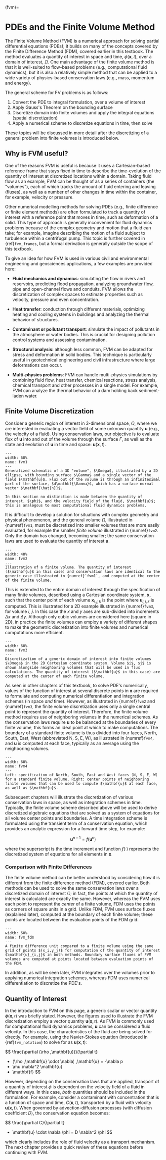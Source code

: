 (fvm)=
# PDEs and the Finite Volume Method

The Finite Volume Method (FVM) is a numerical approach for solving partial differential equations (PDEs); it builds on many of the concepts covered by the Finite Difference Method (FDM), covered earlier in this textbook. The method evaluates a quantity of interest in space and time, $\phi(\mathbf{x},t)$, over a domain of interest, $\Omega$.  One main advantage of the finite volume method is that it is well-suited to flow-based problems (e.g., computational fluid dynamics), but it is also a relatively simple method that can be applied to a wide variety of physics-based conservation laws (e.g., mass, momentum and energy). 

The general scheme for FV problems is as follows:

1. Convert the PDE to integral formulation, over a volume of interest
2. Apply Gauss's Theorem on the bounding surface
3. Discretize domain into finite volumes and apply the integral equations (spatial discretization)
4. Apply a numerical scheme to discretize equations in time, then solve

These topics will be discussed in more detail after the discretizing of a general problem into finite volumes is introduced below.

## Why is FVM useful?

One of the reasons FVM is useful is because it uses a Cartesian-based reference frame that stays fixed in time to describe the time-evolution of the quantity of interest at discretized locations within a domain. Taking fluid flow as an example, FVM can be thought of as a series of containers (the "volumes"), each of which tracks the amount of fluid entering and leaving (fluxes), as well as a number of other changes in time within the container, for example, velocity or pressure.

Other numerical modelling methods for solving PDEs (e.g., finite difference or finite element methods) are often formulated to track a quantity of interest with a reference point that moves in time, such as deformation of a solid. This type of approach is generally inconvenient for fluid dynamics problems because of the complex geometry and motion that a fluid can take; for example, imagine describing the motion of a fluid subject to turbulence within a centrifugal pump. This topic is further covered in {ref}`fvm_frames`, but a formal derivation is generally outside the scope of this textbook.

To give an idea for how FVM is used in various civil and environmental engineering and geosciences applications, a few examples are provided here:

* **Fluid mechanics and dynamics**: simulating the flow in rivers and reservoirs, predicting flood propagation, analyzing groundwater flow, pipe and open-channel flows and conduits. FVM allows the discretization of complex spaces to estimate properties such as velocity, pressure and even concentration.  

* **Heat transfer**: conduction through different materials, optimizing heating and cooling systems in buildings and analyzing the thermal behavior of structures.  

* **Contaminant or pollutant transport**: simulate the impact of pollutants in the atmosphere or water bodies. This is crucial for designing pollution control systems and assessing contamination. 

* **Structural analysis**: although less common, FVM can be adapted for stress and deformation in solid bodies. This technique is particularly useful in geotechnical engineering and civil infrastructure where large deformations can occur. 

* **Multi-physics problems**: FVM can handle multi-physics simulations by combining fluid flow, heat transfer, chemical reactions, stress analysis, chemical transport and other processes in a single model. For example, FVM can analyze the thermal behavior of a dam holding back sediment-laden water. 

## Finite Volume Discretization

Consider a generic region of interest in 3-dimensional space, $\Omega$, where we are interested in evaluating a vector field of some unknown quantity $\mathbf{u}$ (e.g., the velocity of a fluid). Using conservation laws, our objective is to evaluate flux of $\mathbf{u}$ into and out of the volume through the surface $\Gamma$, as well as the state and evolution of $\mathbf{u}$ in time and space: $\mathbf{u}(\mathbf{x},t)$. 

```{figure} ./figs/fvm1.png
---
width: 60%
name: fvm1
---
Generalized schematic of a 3D "volume", $\Omega$, illustrated by a 2D ellipse, with bounding surface $\Gamma$ and a single vector of the field $\mathbf{u}$. Flux out of the volume is through an infinitesimal part of the surface, $d\mathbf{\Gamma}$, which has a surface normal vector $\mathbf{\hat{n}}$.
```

```{note}
In this section no distinction is made between the quantity of interest, $\phi$, and the velocity field of the fluid, $\mathbf{u}$; this is analogous to most computational fluid dynamics problems.
```

It is difficult to develop a solution for situations with complex geometry and physical phenomenon, and the general volume $\Omega$, illustrated in {numref}`fvm1`, must be discretized into smaller volumes that are more easily evaluated, for example the smaller _finite volume_ illustrated in {numref}`fvm2`. Only the domain has changed, becoming smaller; the same conservation laws are used to evaluate the quantity of interest $\mathbf{u}$.

```{figure} ./figs/fvm2.png
---
width: 40%
name: fvm2
---
Illustration of a finite volume. The quantity of interest ($\mathbf{u}$ in this case) and conservation laws are identical to the generic case illustrated in {numref}`fvm1`, and computed at the center of the finite volume.
```

This is extended to the entire domain of interest through the specification of many finite volumes, described using a Cartesian coordinate system, $\mathbf{x}$, such that the center point of each volume $\mathbf{x}_{i,j,k}$ is the point where $\mathbf{u}_{i,j,k}$ is computed. This is illustrated for a 2D example illustrated in {numref}`fvm3`, for volume $i$, $j$. In this case the $x$ and $y$ axes are sub-divided into increments $\Delta x$ and $\Delta y$. Although only cubic volumes are considered here (square in 2D), in practice the finite volumes can employ a variety of different shapes to make the geometric discretization into finite volumes and numerical computations more efficient.

```{figure} ./figs/fvm3.png
---
width: 60%
name: fvm3
---
Discretization of a generic domain of interest into finite volumes $\Omega$ in the 2D Cartesian coordinate system. Volume $i$, $j$ is shown alongside neighboring volumes that will be used in flux calculations. The quantity of interest ($\mathbf{u}$ in this case) are computed at the center of each finite volume.
```

As seen in other chapters of this textbook, to solve PDE's numerically, values of the function of interest at several discrete points in $\mathbf{x}$ are required to formulate and computing numerical differentiation and integration schemes (in space _and_ time). However, as illustrated in {numref}`fvm2` and {numref}`fvm3`, the finite volume discretization uses only a single central point to represent the quantity of interest. Therefore, the finite volume method requires use of neighboring volumes in the numerical schemes. As the conservation laws require $\mathbf{u}$ to be balanced at the boundaries of every finite volume, this forms an ideal point at which to make computations. The boundary of a standard finite volume is thus divided into four faces, North, South, East, West (abbreviated N, S, E, W), as illustrated in {numref}`fvm4`, and $\mathbf{u}$ is computed at each face, typically as an average using the neighboring volumes.

```{figure} ./figs/fvm4.png
---
width: 60%
name: fvm4
---
Left: specification of North, South, East and West faces (N, S, E, W) for a standard finite volume. Right: center points of neighboring finite volumes that can be used to compute $\mathbf{u}$ at each face, as well as $\mathbf{u}$.
```

Subsequent chapters will illustrate the discretization of various conservation laws in space, as well as integration schemes in time. Typically, the finite volume scheme described above will be used to derive discretized algebraic equations that are solved as a system of equations for all volume center points and boundaries. A time integration scheme is formulated using the transient term of a conservation equation, which provides an analytic expression for a forward time step, for example:

$$
\mathbf{u}^{n+1} = f(\mathbf{u}^{n})
$$

where the superscript is the time increment and function $f(\cdot )$ represents the discretized system of equations for all elements in $\mathbf{x}$.

### Comparison with Finite Differences

The finite volume method can be better understood by considering how it is different from the finite difference method (FDM), covered earlier. Both methods can be used to solve the same conservation laws over a discretized domain of interest $\Omega$; in fact, the points at which the quantity of interest is calculated are exactly the same. However, whereas the FVM uses each point to represent the _center_ of a finite volume, FDM uses the points as corners of square units in a grid. Unlike FDM, FVM uses surface fluxes (explained later), computed at the boundary of each finite volume; these points are located between the evaluation points of the FDM grid.

```{figure} ./figs/fvm-fdm.png
---
width: 60%
name: fvm_fdm
---
A finite difference unit compared to a finite volume using the same grid of points $(x_i,y_j)$ for computation of the quantity of interest $\mathbf{u}_{i,j}$ in both methods. Boundary surface fluxes of FVM volumes are computed at points located between evaluation points of the FDM.
```

In addition, as will be seen later, FVM integrates over the volumes prior to applying numerical integration schemes, whereas FDM uses numerical differentiation to discretize the PDE's.

## Quantity of Interest

In the introduction to FVM on this page, a generic scalar or vector quantity $\phi(\mathbf{x},t)$ was briefly stated. However, the figures used to illustrate the FVM discretization employ a vector quantity $\mathbf{u}(\mathbf{x},t)$. As FVM is commonly used for computational fluid dynamics problems, $\mathbf{u}$ can be considered a fluid velocity. In this case, the characteristics of the fluid are being solved for directly. For example, using the Navier-Stokes equation (introduced in {ref}`fvm_notation`) to solve for as $\mathbf{u}(\mathbf{x},t)$:

$$
\frac{\partial (\rho \,\mathbf{u})}{\partial t}
+  (\rho  \,\mathbf{u} \cdot \nabla) \,\mathbf{u}
= -\nabla p 
+ \mu \nabla^2 \mathbf{u}
+ \mathbf{f}
$$

However, depending on the conservation laws that are applied, transport of a quantity of interest $\phi$ is dependent on the velocity field of a fluid in different ways. In this case, _both_ quantities should be included in the formulation. For example, consider a contaminant with concentration that is a function of space and time, $C(\mathbf{x},t)$, transported by a fluid with velocity $\mathbf{u}(\mathbf{x},t)$. When governed by advection-diffusion processes (with diffusion coefficient $D$), the conservation equation becomes:

$$
\frac{\partial C}{\partial t}
+  \mathbf{u} \cdot \nabla \phi
= D \nabla^2 \phi
$$

which clearly includes the role of fluid velocity as a transport mechanism. The next chapter provides a quick review of these equations before continuing with FVM.